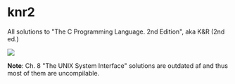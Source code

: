 # knr2
All solutions to "The C Programming Language. 2nd Edition", aka K&amp;R (2nd ed.)


![](http://t3.gstatic.com/images?q=tbn:ANd9GcSxN9CxyKoxQdHXeY7uPQicBa4ibDzmEWMSV07DPv4LFEkLi5T-)

**Note**: Ch. 8 "The UNIX System Interface" solutions are outdated af and thus most of them are uncompilable.
